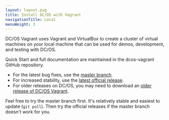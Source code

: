 ```yaml
---
layout: layout.pug
title: Install DC/OS with Vagrant
navigationTitle: Local
menuWeight: 3
---
```


DC/OS Vagrant uses Vagrant and VirtualBox to create a cluster of virtual machines on your local machine that can be used for demos, development, and testing with DC/OS.

Quick Start and full documentation are maintained in the dcos-vagrant GitHub repository.

- For the latest bug fixes, use the [master branch](https://github.com/dcos/dcos-vagrant/).
- For increased stability, use the [latest official release](https://github.com/dcos/dcos-vagrant/releases/latest/).
- For older releases on DC/OS, you may need to download an [older release of DC/OS Vagrant](https://github.com/dcos/dcos-vagrant/releases/).

Feel free to try the master branch first. It's relatively stable and easiest to update (`git pull`). Then try the official releases if the master branch doesn't work for you.
